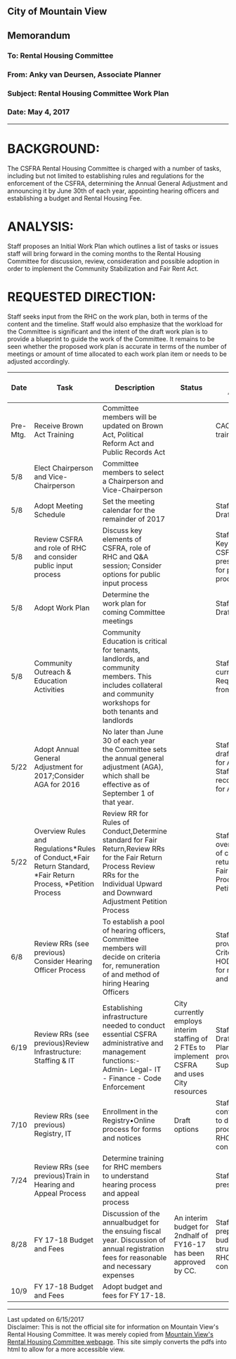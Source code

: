 <script>
  (function(i,s,o,g,r,a,m){i['GoogleAnalyticsObject']=r;i[r]=i[r]||function(){
  (i[r].q=i[r].q||[]).push(arguments)},i[r].l=1*new Date();a=s.createElement(o),
  m=s.getElementsByTagName(o)[0];a.async=1;a.src=g;m.parentNode.insertBefore(a,m)
  })(window,document,'script','https://www.google-analytics.com/analytics.js','ga');

  ga('create', 'UA-101098054-2', 'auto');
  ga('send', 'pageview');

</script>

<div id="google_translate_element"></div><script type="text/javascript">
function googleTranslateElementInit() {
  new google.translate.TranslateElement({pageLanguage: 'en', includedLanguages: 'es,ru,tl,zh-CN', layout: google.translate.TranslateElement.InlineLayout.SIMPLE, gaTrack: true, gaId: 'UA-101098054-2'}, 'google_translate_element');
}
</script><script type="text/javascript" src="//translate.google.com/translate_a/element.js?cb=googleTranslateElementInit"></script>
                

## City of Mountain View
## Memorandum
### To: Rental Housing Committee
### From: Anky van Deursen, Associate Planner  
### Subject: Rental Housing Committee Work Plan  
### Date: May 4, 2017  

***

# BACKGROUND:    
The  CSFRA  Rental  Housing  Committee  is  charged  with  a  number  of  tasks,  including   but   not   limited   to   establishing   rules   and   regulations   for   the   enforcement  of  the  CSFRA,  determining  the  Annual  General  Adjustment  and  announcing  it  by  June  30th  of  each  year,  appointing  hearing  officers  and  establishing a budget and Rental Housing Fee.

# ANALYSIS:  
Staff proposes  an  Initial  Work  Plan  which  outlines  a  list  of  tasks  or  issues  staff will bring forward in the coming months to the Rental Housing Committee for discussion, review,  consideration  and  possible  adoption  in  order  to  implement  the Community Stabilization and Fair Rent Act.

# REQUESTED DIRECTION:  
Staff  seeks  input  from  the  RHC  on  the  work  plan,  both  in  terms  of  the  content  and   the   timeline.   Staff   would   also   emphasize   that the   workload   for   the   Committee  is  significant  and  the  intent  of  the  draft  work plan  is  to  provide  a  blueprint to guide the work of the Committee. It remains to be seen whether the proposed  work  plan  is  accurate  in  terms  of  the  number  of  meetings  or  amount  of time allocated to each work plan item or needs to be adjusted accordingly. 

| Date | Task | Description | Status | Proposed Approach: | Proposed Prep dates | 
| --- | --- | --- | --- | --- | --- |  
| Pre- Mtg. | Receive Brown Act Training | Committee members will be updated on Brown Act, Political Reform Act and Public Records Act |   | CAO to  provide training |  
| 5/8 | Elect Chairperson and Vice-Chairperson | Committee members to select a Chairperson and Vice-Chairperson |   |  |  
| 5/8 | Adopt Meeting Schedule | Set the meeting calendar for the remainder of 2017 |    | Staff to provide Draft Calendar |    |  
| 5/8 | Review CSFRA and role of RHC and consider public input process |  Discuss key elements of CSFRA, role of RHC and Q&A session; Consider options for public input process |   | Staff to present Key Elements CSFRA; Staff to present options for public input process |   | 
| 5/8 | Adopt Work Plan | Determine the work plan for coming Committee meetings |   | Staff to provide Draft Work plan  |   |  
| 5/8 | Community Outreach & Education Activities | Community Education is critical for tenants, landlords, and community members. This includes collateral and community workshops for both tenants and landlords |   | Staff to review current activities; Request direction from RHC |   | 
| 5/22 | Adopt Annual General Adjustment for 2017;Consider AGA for 2016 | No later than June 30 of each year the Committee sets the annual general adjustment (AGA), which shall be effective as of September 1 of that year.  |    | Staff to present draft resolution for AGA 2017; Staff to present recommendations for AGA 2016 |    | 
| 5/22 | Overview Rules and Regulations*Rules of Conduct,*Fair Return Standard, *Fair Return Process, *Petition Process | Review RR for Rules of Conduct,Determine standard for Fair Return,Review RRs for the Fair Return Process Review RRs for the Individual Upward and Downward Adjustment Petition Process |   | Staff to present overview of    rules of conduct, fair return standards, Fair Return Process and Petition Process |     |   
| 6/8 | Review RRs (see previous) Consider Hearing Officer Process | To establish a pool of hearing officers, Committee members will decide on criteria for,  remuneration of and method of hiring Hearing Officers |   | Staff to provide:Draft Criteria for HODraft Options for remuneration and hiring HO |   | 
| 6/19 | Review RRs (see previous)Review Infrastructure: Staffing & IT | Establishing infrastructure needed to conduct essential CSFRA administrative and management functions:- Admin- Legal- IT - Finance - Code Enforcement | City currently employs interim staffing of 2 FTEs to implement CSFRA and uses City resources | Staff to provide Draft Staffing PlanStaff to provide IT Support Plan |   | 
| 7/10 | Review RRs (see previous) Registry, IT | Enrollment in the Registry•Online process for forms and notices | Draft options | Staff shall continue working to develop processes for RHC consideration. |   | 
| 7/24 | Review RRs (see previous)Train in Hearing  and Appeal Process | Determine training for RHC members to understand hearing process and appeal process |    | Staff will provide  presentation |   | 
| 8/28 | FY 17-18 Budget and Fees | Discussion of the annualbudget for the ensuing fiscal year. Discussion of annual registration fees for reasonable and necessary expenses | An interim budget for 2ndhalf of FY16-17 has been approved by CC. | Staff shall prepare a draft budget and fee structure forthe RHC’s consideration |   | 
| 10/9 | FY 17-18 Budget and Fees | Adopt budget and fees for FY 17-18. |   |   |   |   



***
Last updated on 6/15/2017  
Disclaimer: This is not the official site for information on Mountain View's Rental Housing Committee. It was merely copied from [Mountain View's Rental Housing Committee webpage](http://mountainview.gov/council/rental_housing_committee/default.asp). This site simply converts the pdfs into html to allow for a more accessible view.  
